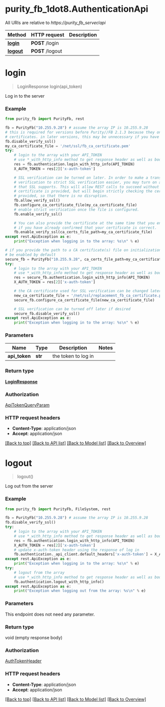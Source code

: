 # purity_fb_1dot8.AuthenticationApi

All URIs are relative to *https://purity_fb_server/api*

Method | HTTP request | Description
------------- | ------------- | -------------
[**login**](AuthenticationApi.md#login) | **POST** /login | 
[**logout**](AuthenticationApi.md#logout) | **POST** /logout | 


# **login**
> LoginResponse login(api_token)



Log in to the server

### Example 
```python
from purity_fb import PurityFb, rest

fb = PurityFb("10.255.9.28") # assume the array IP is 10.255.9.28
# this is required for versions before Purity//FB 2.1.3 because they only supports self-signed
# certificates. in later versions, this may be unnecessary if you have imported a certificate.
fb.disable_verify_ssl()
my_ca_certificate_file = '/net/ssl/fb_ca_certificate.pem'
try:
    # login to the array with your API_TOKEN
    # use *_with_http_info method to get response header as well as body
    res = fb.authentication.login_with_http_info(API_TOKEN)
    X_AUTH_TOKEN = res[2]['x-auth-token']

    # SSL verification can be turned on later. In order to make a transition from no SSL
    # verification to strict SSL verification easier, you may turn on a "Certificate Optional" mode
    # that SSL supports. This will allow REST calls to succeed without SSL verification when no
    # certificate is provided, but will begin strictly checking the certificate once one has been
    # provided, so that there is no disruption.
    fb.allow_verify_ssl()
    fb.configure_ca_certificate_file(my_ca_certificate_file)
    # enable strict verification once the file is configured.
    fb.enable_verify_ssl()

    # You can also provide the certificate at the same time that you enable strict SSL verification,
    # if you have already confirmed that your certificate is correct.
    fb.enable_verify_ssl(ca_certs_file_path=my_ca_certificate_file)
except rest.ApiException as e:
    print("Exception when logging in to the array: %s\n" % e)

# if you provide the path to a CA certificate(s) file on initialization, then SSL verification will
# be enabled by default
secure_fb = PurityFb("10.255.9.28", ca_certs_file_path=my_ca_certificate_file)
try:
    # login to the array with your API_TOKEN
    # use *_with_http_info method to get response header as well as body
    res = secure_fb.authentication.login_with_http_info(API_TOKEN)
    X_AUTH_TOKEN = res[2]['x-auth-token']

    # the CA certificate used for SSL verification can be changed later if desired
    new_ca_certificate_file = '/net/ssl/replacement_fb_ca_certificate.pem'
    secure_fb.configure_ca_certificate_file(new_ca_certificate_file)

    # SSL verification can be turned off later if desired
    secure_fb.disable_verify_ssl()
except rest.ApiException as e:
    print("Exception when logging in to the array: %s\n" % e)
```

### Parameters

Name | Type | Description  | Notes
------------- | ------------- | ------------- | -------------
 **api_token** | **str**| the token to log in | 

### Return type

[**LoginResponse**](LoginResponse.md)

### Authorization

[ApiTokenQueryParam](index.md#ApiTokenQueryParam)

### HTTP request headers

 - **Content-Type**: application/json
 - **Accept**: application/json

[[Back to top]](#) [[Back to API list]](index.md#endpoint-properties) [[Back to Model list]](index.md#documentation-for-models) [[Back to Overview]](index.md)

# **logout**
> logout()



Log out from the server

### Example 
```python
from purity_fb import PurityFb, FileSystem, rest

fb = PurityFb("10.255.9.28") # assume the array IP is 10.255.9.28
fb.disable_verify_ssl()
try:
    # login to the array with your API_TOKEN
    # use *_with_http_info method to get response header as well as body
    res = fb.authentication.login_with_http_info(API_TOKEN)
    X_AUTH_TOKEN = res[2]['x-auth-token']
    # update x-auth-token header using the response of log in
    fb.authentication._api_client.default_headers['x-auth-token'] = X_AUTH_TOKEN
except rest.ApiException as e:
    print("Exception when logging in to the array: %s\n" % e)
try:
    # logout from the array
    # use *_with_http_info method to get response header as well as body
    fb.authentication.logout_with_http_info()
except rest.ApiException as e:
    print("Exception when logging out from the array: %s\n" % e)
```

### Parameters
This endpoint does not need any parameter.

### Return type

void (empty response body)

### Authorization

[AuthTokenHeader](index.md#AuthTokenHeader)

### HTTP request headers

 - **Content-Type**: application/json
 - **Accept**: application/json

[[Back to top]](#) [[Back to API list]](index.md#endpoint-properties) [[Back to Model list]](index.md#documentation-for-models) [[Back to Overview]](index.md)

